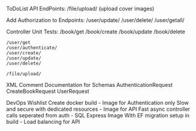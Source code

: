 ﻿ToDoList
API EndPoints:
	/file/upload/  (upload cover images)

Add Authorization to Endpoints:
	/user/update/
	/user/delete/
	/user/getall/

Controller Unit Tests:
	/book/get
	/book/create
	/book/update
	/book/delete

	/user/get
	/user/authenticate/
	/user/create/
	/user/update/
	/user/delete/

	/file/upload/
	
XML Comment Documentation for Schemas
	AuthenticationRequest
	CreateBookRequest
	UserRequest


DevOps Wishlist
Create docker build
	- Image for Authentication only
		Slow and secure with dedicated resources
	- Image for API
		Fast async controller calls seperated from auth
	- SQL Express Image
		With EF migration setup in build
	- Load balancing for API